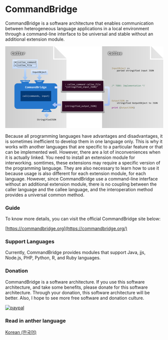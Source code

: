 CommandBridge
======
CommandBridge is a software architecture that enables communication between heterogeneous language applications in a local environment through a command-line interface to be universal and stable without an additional extension module.

<p align="center"><img src="images/commandbridge_architecture.png?raw=true" width="620" /></p>

Because all programming languages have advantages and disadvantages, it is sometimes inefficient to develop them in one language only. This is why it works with another languages that are specific to a particular feature or that can be implemented well. However, there are a lot of inconveniences when it is actually linked. You need to install an extension module for interworking. somtimes, these extensions may require a specific version of the programming language. They are also necessary to learn how to use it because usage is also different for each extension module, for each language. However, since CommandBridge use a command-line interface without an additional extension module, there is no coupling between the caller language and the callee language, and the interoperation method provides a universal common method.

### Guide
To know more details, you can visit the official CommandBridge site below:

[https://commandbridge.org](https://commandbridge.org/)

### Support Languages
Currently, CommandBridge provides modules that support Java, jjs, Node.js, PHP, Python, R, and Ruby languages.

### Donation
CommandBridge is a software architecture. If you use this software architecture, and take some benefits, please donate for this software architecture. Through your donation, this software architecture will be better. Also, I hope to see more free software and donation culture.

[![paypal](https://www.paypalobjects.com/en_US/i/btn/btn_donateCC_LG.gif)](https://www.paypal.com/cgi-bin/webscr?cmd=_s-xclick&hosted_button_id=U9DP9TFDL5VDC)

### Read in anther language
[Korean (한국어)](https://github.com/gurumdari/commandbridge/blob/master/README_ko.md)
